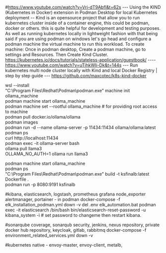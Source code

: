 #https://www.youtube.com/watch?v=Vri-dT9AbfI&t=62s --- Using the KIND (Kubernetes in Docker) extension in Podman Desktop for local Kubernetes deployment -- Kind is an opensource project that allow you to run kubernetes cluster inside of a container engine, this could be podman, docker or others. this is quite helpful for development and testing purposes. As well as running kubernetes locally in lightweight fashion with that being said if you are using podman on windows let's go head and configure a podman machine the virtual machine to run this workload. To create machine: Once in podman desktop, Create a podman machine, go to settings and Resources. Then Create Kind Cluster. https://kubernetes.io/docs/tutorials/stateless-application/guestbook/ ---- https://www.youtube.com/watch?v=uTihkWIi-Dk&t=144s --- Run kubernetes multi node cluster locally with Kind and local Docker Registry | step by step guide --- https://github.com/maxcotec/k8s-kind-docker

wsl --install <br />
"C:\Program Files\Redhat\Podman\podman.exe" machine init ollama_machine <br />
podman machine start ollama_machine <br />
podman machine set --rootful ollama_machine # for providing root access to machine <br />
podman pull docker.io/ollama/ollama <br />
podman images <br />
podman run -d --name ollama-server -p 11434:11434 ollama/ollama:latest <br />
podman ps <br />
curl http://localhost:11434 <br />
podman exec -it ollama-server bash <br />
ollama pull llama3 <br />
OLLAMA_NO_AUTH=1 ollama run llama3 <br />

podman machine start ollama_machine <br />
podman ps <br />
"C:\Program Files\Redhat\Podman\podman.exe" build -t ksfinalb:latest Dockerfile . <br />
podman run -p 8080:9191 ksfinalb

#kibana, elasticsearch, logstash, prometheus grafana node_exporter alertmanager, portainer - in podman
docker-compose -f elk_installation_podman.yml down -v
del .env
elk_automation.bat
podman exec -it elasticsearch /bin/bash
bin/elasticsearch-reset-password -u kibana_system -i  # set password to changeme then restart kibana.

#sonarqube coverage, sonarqub security, jenkins, nexus repository, private docker hub repository, keycloak, gitlab, rabbitmq
docker-compose -f environment_related_services.yml down -v

#kubernetes native - envoy-master, envoy-client, metalb,
